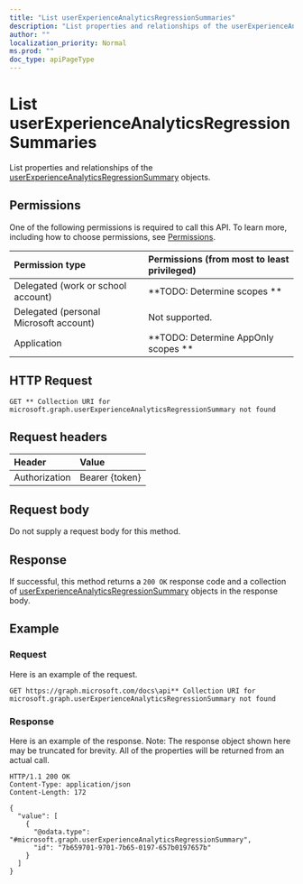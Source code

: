 ```yaml
---
title: "List userExperienceAnalyticsRegressionSummaries"
description: "List properties and relationships of the userExperienceAnalyticsRegressionSummary objects."
author: ""
localization_priority: Normal
ms.prod: ""
doc_type: apiPageType
---
```


# List userExperienceAnalyticsRegressionSummaries

List properties and relationships of the [userExperienceAnalyticsRegressionSummary](../resources/userexperienceanalyticsregressionsummary.md) objects.

## Permissions
One of the following permissions is required to call this API. To learn more, including how to choose permissions, see [Permissions](/concepts/permissions-reference.md).

|Permission type|Permissions (from most to least privileged)|
|:---|:---|
|Delegated (work or school account)|**TODO: Determine scopes **|
|Delegated (personal Microsoft account)|Not supported.|
|Application|**TODO: Determine AppOnly scopes **|

## HTTP Request
<!-- {
  "blockType": "ignored"
}
-->
``` http
GET ** Collection URI for microsoft.graph.userExperienceAnalyticsRegressionSummary not found
```

## Request headers
|Header|Value|
|:---|:---|
|Authorization|Bearer {token}|

## Request body
Do not supply a request body for this method.

## Response
If successful, this method returns a `200 OK` response code and a collection of [userExperienceAnalyticsRegressionSummary](../resources/userexperienceanalyticsregressionsummary.md) objects in the response body.

## Example

### Request
Here is an example of the request.
<!-- {
  "blockType": "request",
  "name": "get_userexperienceanalyticsregressionsummary"
}
-->
``` http
GET https://graph.microsoft.com/docs\api** Collection URI for microsoft.graph.userExperienceAnalyticsRegressionSummary not found
```

### Response
Here is an example of the response. Note: The response object shown here may be truncated for brevity. All of the properties will be returned from an actual call.
<!-- {
  "blockType": "response",
  "truncated": true,
  "@odata.type": "collection(microsoft.graph.userexperienceanalyticsregressionsummary)"
}
-->
``` http
HTTP/1.1 200 OK
Content-Type: application/json
Content-Length: 172

{
  "value": [
    {
      "@odata.type": "#microsoft.graph.userExperienceAnalyticsRegressionSummary",
      "id": "7b659701-9701-7b65-0197-657b0197657b"
    }
  ]
}
```

